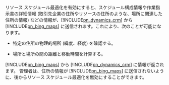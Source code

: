 リソース スケジュール最適化を有効にすると、スケジュール構成情報や作業指示書の詳細情報 (取引先企業の住所やリソースの住所のような、場所に関連した住所の情報) などの情報が、[!INCLUDE[pn_dynamics_crm](pn-dynamics-crm.md)] から [!INCLUDE[pn_bing_maps](pn-bing-maps.md)] に送信されます。これにより、次のことが可能になります。  
  
-   特定の住所の物理的場所 (緯度、経度) を確認する。  
  
-   場所と場所の間の距離と移動時間を計算する。  
  
 [!INCLUDE[pn_bing_maps](pn-bing-maps.md)] から [!INCLUDE[pn_dynamics_crm](pn-dynamics-crm.md)] に情報が返されます。  管理者は、住所の情報が [!INCLUDE[pn_bing_maps](pn-bing-maps.md)] に送信されないように、後からリソース スケジュール最適化を無効にすることができます。